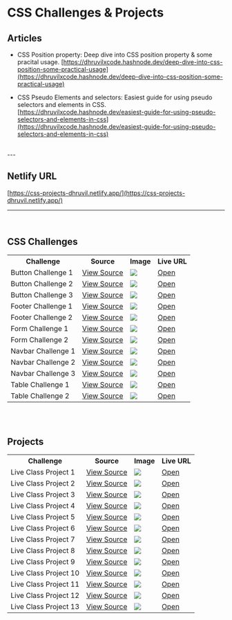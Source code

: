 # CSS Challenges & Projects

## Articles

- CSS Position property: Deep dive into CSS position property & some pracital usage. [https://dhruvilxcode.hashnode.dev/deep-dive-into-css-position-some-practical-usage](https://dhruvilxcode.hashnode.dev/deep-dive-into-css-position-some-practical-usage)

- CSS Pseudo Elements and selectors: Easiest guide for using pseudo selectors and elements in CSS. [https://dhruvilxcode.hashnode.dev/easiest-guide-for-using-pseudo-selectors-and-elements-in-css](https://dhruvilxcode.hashnode.dev/easiest-guide-for-using-pseudo-selectors-and-elements-in-css)

<br/>
---

## Netlify URL
[https://css-projects-dhruvil.netlify.app/](https://css-projects-dhruvil.netlify.app/)

---
<br/>

## CSS Challenges
<table>
    <tr>
        <th>Challenge</th>
        <th>Source</th>
        <th>Image</th>
        <th>Live URL</th>
    </tr>
    <tr>
        <td>
            Button Challenge 1
        </td>
        <td>
            <a href="./css_challenges/ButtonChallenges/Challenge_1/">View Source</a>
        </td>
        <td>
            <img src="./css_challenges/ButtonChallenges/c1.gif" />
        </td>
        <td>
            <a href="https://css-projects-dhruvil.netlify.app/css_challenges/ButtonChallenges/Challenge_1/">Open</a>
        </td>
    </tr>
    <tr>
        <td>
            Button Challenge 2
        </td>
        <td>
            <a href="./css_challenges/ButtonChallenges/Challenge_2/">View Source</a>
        </td>
        <td>
            <img src="./css_challenges/ButtonChallenges/c2.gif" />
        </td>
        <td>
            <a href="https://css-projects-dhruvil.netlify.app/css_challenges/ButtonChallenges/Challenge_2/">Open</a>
        </td>
    </tr>
     <tr>
        <td>
            Button Challenge 3
        </td>
        <td>
            <a href="./css_challenges/ButtonChallenges/Challenge_3/">View Source</a>
        </td>
        <td>
            <img src="./css_challenges/ButtonChallenges/c3.gif" />
        </td>
        <td>
            <a href="https://css-projects-dhruvil.netlify.app/css_challenges/ButtonChallenges/Challenge_3/">Open</a>
        </td>
    </tr>
    <tr>
        <td>
            Footer Challenge 1
        </td>
        <td>
            <a href="./css_challenges/Footer%20Section/Challenge_1/">View Source</a>
        </td>
        <td>
            <img src="./css_challenges/Footer%20Section/c1.png" />
        </td>
        <td>
            <a href="https://css-projects-dhruvil.netlify.app/css_challenges/Footer%20Section/Challenge_1/">Open</a>
        </td>
    </tr>
    <tr>
        <td>
            Footer Challenge 2
        </td>
        <td>
            <a href="./css_challenges/Footer%20Section/Challenge_2/">View Source</a>
        </td>
        <td>
            <img src="./css_challenges/Footer%20Section/c2.png" />
        </td>
        <td>
            <a href="https://css-projects-dhruvil.netlify.app/css_challenges/Footer%20Section/Challenge_2/">Open</a>
        </td>
    </tr>
    <tr>
        <td>
            Form Challenge 1
        </td>
        <td>
            <a href="./css_challenges/FormChallenges/Challenge_1/">View Source</a>
        </td>
        <td>
            <img src="./css_challenges/FormChallenges/c1.png" />
        </td>
        <td>
            <a href="https://css-projects-dhruvil.netlify.app/css_challenges/FormChallenges/Challenge_1/">Open</a>
        </td>
    </tr>
    <tr>
        <td>
            Form Challenge 2
        </td>
        <td>
            <a href="./css_challenges/FormChallenges/Challenge_2/">View Source</a>
        </td>
        <td>
            <img src="./css_challenges/FormChallenges/c2.png" />
        </td>
        <td>
            <a href="https://css-projects-dhruvil.netlify.app/css_challenges/FormChallenges/Challenge_2/">Open</a>
        </td>
    </tr>
    <tr>
        <td>
            Navbar Challenge 1
        </td>
        <td>
            <a href="./css_challenges/NavbarChallenges/Challenge_1/">View Source</a>
        </td>
        <td>
            <img src="./css_challenges/NavbarChallenges/c1.png" />
        </td>
        <td>
            <a href="https://css-projects-dhruvil.netlify.app/css_challenges/NavbarChallenges/Challenge_1/">Open</a>
        </td>
    </tr>
    <tr>
        <td>
            Navbar Challenge 2
        </td>
        <td>
            <a href="./css_challenges/NavbarChallenges/Challenge_2/">View Source</a>
        </td>
        <td>
            <img src="./css_challenges/NavbarChallenges/c2.gif" />
        </td>
        <td>
            <a href="https://css-projects-dhruvil.netlify.app/css_challenges/NavbarChallenges/Challenge_2/">Open</a>
        </td>
    </tr>
    <tr>
        <td>
            Navbar Challenge 3
        </td>
        <td>
            <a href="./css_challenges/NavbarChallenges/Challenge_3/">View Source</a>
        </td>
        <td>
            <img src="./css_challenges/NavbarChallenges/c3.png" />
        </td>
        <td>
            <a href="https://css-projects-dhruvil.netlify.app/css_challenges/NavbarChallenges/Challenge_3/">Open</a>
        </td>
    </tr>
    <tr>
        <td>
            Table Challenge 1
        </td>
        <td>
            <a href="./css_challenges/TableChallenges/Challenge_1/">View Source</a>
        </td>
        <td>
            <img src="./css_challenges/TableChallenges/c1.png" />
        </td>
        <td>
            <a href="https://css-projects-dhruvil.netlify.app/css_challenges/TableChallenges/Challenge_1/">Open</a>
        </td>
    </tr>
    <tr>
        <td>
            Table Challenge 2
        </td>
        <td>
            <a href="./css_challenges/TableChallenges/Challenge_2/">View Source</a>
        </td>
        <td>
            <img src="./css_challenges/TableChallenges/c2.png" />
        </td>
        <td>
            <a href="https://css-projects-dhruvil.netlify.app/css_challenges/TableChallenges/Challenge_2/">Open</a>
        </td>
    </tr>
</table>

<br/><br>
## Projects

<table>
    <tr>
        <th>Challenge</th>
        <th>Source</th>
        <th>Image</th>
        <th>Live URL</th>
    </tr>
    <tr>
        <td>
            Live Class Project 1
        </td>
        <td>
            <a href="./projects/live-class-project-1/">View Source</a>
        </td>
        <td>
            <img src="./projects/live-class-project-1/result1.png" />
        </td>
        <td>
            <a href="https://css-projects-dhruvil.netlify.app/projects/live-class-project-1">Open</a>
        </td>
    </tr>
    <tr>
        <td>
            Live Class Project 2
        </td>
        <td>
            <a href="./projects/live-class-project-2/">View Source</a>
        </td>
        <td>
            <img src="./projects/live-class-project-2/result2.png" />
        </td>
        <td>
            <a href="https://css-projects-dhruvil.netlify.app/projects/live-class-project-2">Open</a>
        </td>
    </tr>
    <tr>
        <td>
            Live Class Project 3
        </td>
        <td>
            <a href="./projects/live-class-project-3/">View Source</a>
        </td>
        <td>
            <img src="./projects/live-class-project-3/result3.png" />
        </td>
        <td>
            <a href="https://css-projects-dhruvil.netlify.app/projects/live-class-project-3">Open</a>
        </td>
    </tr>
    <tr>
        <td>
            Live Class Project 4
        </td>
        <td>
            <a href="./projects/live-class-project-4/">View Source</a>
        </td>
        <td>
            <img src="./projects/live-class-project-4/result4.png" />
        </td>
        <td>
            <a href="https://css-projects-dhruvil.netlify.app/projects/live-class-project-4">Open</a>
        </td>
    </tr>
    <tr>
        <td>
            Live Class Project 5
        </td>
        <td>
            <a href="./projects/live-class-project-5/">View Source</a>
        </td>
        <td>
            <img src="./projects/live-class-project-5/result5.png" />
        </td>
        <td>
            <a href="https://css-projects-dhruvil.netlify.app/projects/live-class-project-5">Open</a>
        </td>
    </tr>
    <tr>
        <td>
            Live Class Project 6
        </td>
        <td>
            <a href="./projects/live-class-project-6/">View Source</a>
        </td>
        <td>
            <img src="./projects/live-class-project-6/result6.png" />
        </td>
        <td>
            <a href="https://css-projects-dhruvil.netlify.app/projects/live-class-project-6">Open</a>
        </td>
    </tr>
    <tr>
        <td>
            Live Class Project 7
        </td>
        <td>
            <a href="./projects/live-class-project-7/">View Source</a>
        </td>
        <td>
            <img src="./projects/live-class-project-7/result7.png" />
        </td>
        <td>
            <a href="https://css-projects-dhruvil.netlify.app/projects/live-class-project-7">Open</a>
        </td>
    </tr>
    <tr>
        <td>
            Live Class Project 8
        </td>
        <td>
            <a href="./projects/live-class-project-8/">View Source</a>
        </td>
        <td>
            <img src="./projects/live-class-project-8/result8.png" />
        </td>
        <td>
            <a href="https://css-projects-dhruvil.netlify.app/projects/live-class-project-8">Open</a>
        </td>
    </tr>
    <tr>
        <td>
            Live Class Project 9
        </td>
        <td>
            <a href="./projects/live-class-project-9/">View Source</a>
        </td>
        <td>
            <img src="./projects/live-class-project-9/result9.png" />
        </td>
        <td>
            <a href="https://css-projects-dhruvil.netlify.app/projects/live-class-project-9">Open</a>
        </td>
    </tr>
    <tr>
        <td>
            Live Class Project 10
        </td>
        <td>
            <a href="./projects/live-class-project-10/">View Source</a>
        </td>
        <td>
            <img src="./projects/live-class-project-10/result10.png" />
        </td>
        <td>
            <a href="https://css-projects-dhruvil.netlify.app/projects/live-class-project-10">Open</a>
        </td>
    </tr>
    <tr>
        <td>
            Live Class Project 11
        </td>
        <td>
            <a href="./projects/live-class-project-11/">View Source</a>
        </td>
        <td>
            <img src="./projects/live-class-project-11/result11.png" />
        </td>
        <td>
            <a href="https://css-projects-dhruvil.netlify.app/projects/live-class-project-11">Open</a>
        </td>
    </tr>
    <tr>
        <td>
            Live Class Project 12
        </td>
        <td>
            <a href="./projects/live-class-project-12/">View Source</a>
        </td>
        <td>
            <img src="./projects/live-class-project-12/result12.png" />
        </td>
        <td>
            <a href="https://css-projects-dhruvil.netlify.app/projects/live-class-project-12">Open</a>
        </td>
    </tr>
    <tr>
        <td>
            Live Class Project 13
        </td>
        <td>
            <a href="./projects/live-class-project-13/">View Source</a>
        </td>
        <td>
            <img src="./projects/live-class-project-13/result13.png" />
        </td>
        <td>
            <a href="https://css-projects-dhruvil.netlify.app/projects/live-class-project-13">Open</a>
        </td>
    </tr>
</table>
